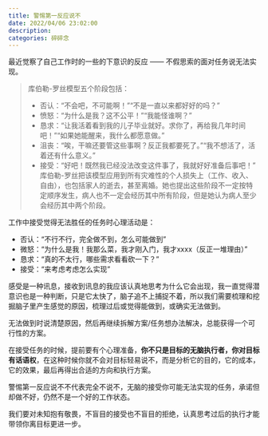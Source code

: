```yaml
---
title: 警惕第一反应说不
date: 2022/04/06 23:02:00
description:
categories: 碎碎念
---
```

最近觉察了自己工作时的一些的下意识的反应 —— 不假思索的面对任务说无法实现。

> 库伯勒-罗丝模型五个阶段包括：
> * 否认：“不会吧，不可能啊！”“不是一直以来都好好的吗？”
> * 愤怒：“为什么是我？这不公平！”“我能怪谁啊？”
> * 恳求：“让我活着看到我的儿子毕业就好。求你了，再给我几年时间吧！”“如果她能醒来，我什么都愿意做。”
> * 沮丧：“唉，干嘛还要管这些事啊？反正我都要死了。”“我不想活了，活着还有什么意义。”
> * 接受：“好吧！既然我已经没法改变这件事了，我就好好准备后事吧！”
库伯勒-罗丝把该模型应用到所有灾难性的个人损失上（工作、收入、自由），也包括家人的逝去，甚至离婚。她也提出这些阶段不一定按特定顺序发生，病人也不一定会经历其中所有阶段，但是她认为病人至少会经历其中两个阶段。

工作中接受觉得无法胜任的任务时心理活动是：
* 否认：“不行不行，完全做不到，怎么可能做到”
* 微怒：“为什么是我！我那么菜，我才刚入门，我才xxxx（反正一堆理由）”
* 恳求：“真的不太行，哪些需求看看砍一下？”
* 接受：“来考虑考虑怎么实现”

感受是一种讯息，接收到讯息的我应该认真地思考为什么它会出现，我一直觉得潜意识也是一种判断，只是它太快了，脑子追不上捕捉不着，所以我们需要梳理和挖掘脑子里产生感觉的原因，梳理过后或觉得能做到，或确实无法做到。

无法做到时说清楚原因，然后再继续拆解方案/任务想办法解决，总能获得一个可行性的方案。

在接受任务的时候，提前要有个心理准备，**你不只是目标的无脑执行者，你对目标有话语权**，在这种时候你就不会对目标轻易说不，而是分析它的目的，它的成本，它的效果，最后再得出合适的方向和执行方案。

警惕第一反应说不不代表完全不说不，无脑的接受你可能无法实现的任务，承诺但却做不好，仍然不是一个好的工作状态。

我们要对未知抱有敬畏，不盲目的接受也不盲目的拒绝，认真思考过后的执行才能带领你离目标更进一步。